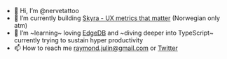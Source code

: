 - 👋 Hi, I’m @nervetattoo
- 👀 I’m currently building [Skyra - UX metrics that matter](https://skyra.no) (Norwegian only atm)
- 💙 I’m ~learning~ loving [EdgeDB](https://github.com/edgedb/) and ~diving deeper into TypeScript~ currently trying to sustain hyper productivity
- 📫 How to reach me [raymond.julin@gmail.com](mailto:raymond.julin@gmail.com) or [Twitter](https://twitter.com/nervetattoo)

<!---
nervetattoo/nervetattoo is a ✨ special ✨ repository because its `README.md` (this file) appears on your GitHub profile.
You can click the Preview link to take a look at your changes.
--->
